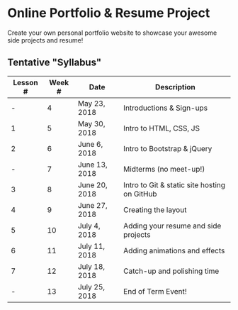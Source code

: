 # Online Portfolio & Resume Project

Create your own personal portfolio website to showcase your awesome side projects and resume!

## Tentative "Syllabus"
| Lesson # | Week # | Date          | Description                                    |
| -------- | ------ | ------------- | ---------------------------------------------- |
| -        | 4      | May 23, 2018  | Introductions & Sign-ups                       |
| 1        | 5      | May 30, 2018  | Intro to HTML, CSS, JS                         |
| 2        | 6      | June 6, 2018  | Intro to Bootstrap & jQuery                    |
| -        | 7      | June 13, 2018 | Midterms (no meet-up!)                         |
| 3        | 8      | June 20, 2018 | Intro to Git & static site hosting on GitHub   |
| 4        | 9      | June 27, 2018 | Creating the layout                            |
| 5        | 10     | July 4, 2018  | Adding your resume and side projects           |
| 6        | 11     | July 11, 2018 | Adding animations and effects                  |
| 7        | 12     | July 18, 2018 | Catch-up and polishing time                    |
| -        | 13     | July 25, 2018 | End of Term Event!                             |
